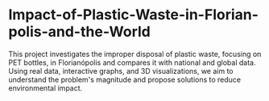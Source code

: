 # Impact-of-Plastic-Waste-in-Florian-polis-and-the-World
This project investigates the improper disposal of plastic waste, focusing on PET bottles, in Florianópolis and compares it with national and global data. Using real data, interactive graphs, and 3D visualizations, we aim to understand the problem's magnitude and propose solutions to reduce environmental impact.
